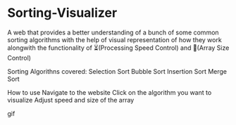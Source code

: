 # Sorting-Visualizer
A web that provides a better understanding of a bunch of some common sorting algorithms with the help of visual representation of how they work alongwith the
functionality of ⏳(Processing Speed Control) and 📏(Array Size Control)

Sorting Algorithns covered:
Selection Sort
Bubble Sort
Insertion Sort
Merge Sort

How to use
Navigate to the website
Click on the algorithm you want to visualize
Adjust speed and size of the array

gif
